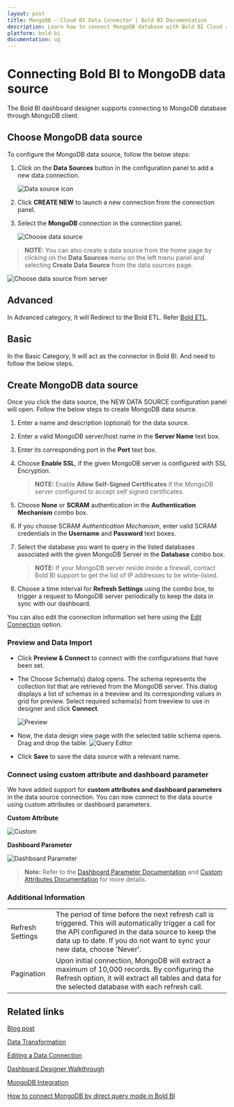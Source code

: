 ```yaml
---
layout: post
title: MongoDB – Cloud BI Data Connector | Bold BI Documentation
description: Learn how to connect MongoDB database with Bold BI Cloud and create data source for dashboard configuration.
platform: bold-bi
documentation: ug
---
```


# Connecting Bold BI to MongoDB data source
The Bold BI dashboard designer supports connecting to MongoDB database through MongoDB client. 

## Choose MongoDB data source
To configure the MongoDB data source, follow the below steps:
1. Click on the **Data Sources** button in the configuration panel to add a new data connection.

   ![Data source icon](/static/assets/working-with-datasource/data-connectors/images/common/DataSourcesIcon.png)

2. Click **CREATE NEW** to launch a new connection from the connection panel.
3. Select the **MongoDB** connection in the connection panel.

   ![Choose data source](/static/assets/working-with-datasource/data-connectors/images/mongodb/ChooseDS.png)

> **NOTE:**  You can also create a data source from the home page by clicking on the **Data Sources** menu on the left menu panel and selecting **Create Data Source** from the data sources page.

   ![Choose data source from server](/static/assets/working-with-datasource/data-connectors/images/mongodb/ChooseDS_server.png)

## Advanced
In Advanced category, It will Redirect to the Bold ETL. Refer [Bold ETL](/managing-resources/manage-data-sources/#advanced-category).

## Basic
In the Basic Category, It will act as the connector in Bold BI. And need to follow the below steps.

## Create MongoDB data source
Once you click the data source, the NEW DATA SOURCE configuration panel will open. Follow the below steps to create MongoDB data source.
1. Enter a name and description (optional) for the data source.
2. Enter a valid MongoDB server/host name in the **Server Name** text box.
3. Enter its corresponding port in the **Port** text box.
4. Choose **Enable SSL**, if the given MongoDB server is configured with SSL Encryption.

   > **NOTE:**  Enable **Allow Self-Signed Certificates** if the MongoDB server configured to accept self signed certificates.

5. Choose **None** or **SCRAM** authentication in the **Authentication Mechanism** combo box.
6. If you choose SCRAM *Authentication Mechanism*, enter valid SCRAM credentials in the **Username** and **Password** text boxes.
7. Select the database you want to query in the listed databases associated with the given MongoDB Server in the **Database** combo box.

   > **NOTE:**  If your MongoDB server reside inside a firewall, contact Bold BI support to get the list of IP addresses to be white-listed.
   
8. Choose a time interval for **Refresh Settings** using the combo box, to trigger a request to MongoDB server periodically to keep the data in sync with our dashboard.  

You can also edit the connection information set here using the [Edit Connection](/working-with-data-sources/editing-a-data-connection/) option.

### Preview and Data Import
* Click **Preview & Connect** to connect with the configurations that have been set.
* The Choose Schema(s) dialog opens. The schema represents the collection list that are retrieved from the MongoDB server.   This dialog displays a list of schemas in a treeview and its corresponding values in grid for preview. Select required schema(s) from treeview to use in designer and click **Connect**.

   ![Preview](/static/assets/working-with-datasource/data-connectors/images/mongodb/MongoDBDS_Preview.png)

* Now, the data design view page with the selected table schema opens. Drag and drop the table.
   ![Query Editor](/static/assets/working-with-datasource/data-connectors/images/mongodb/MongoDBDS_QueryEditor.png)

* Click **Save** to save the data source with a relevant name.

### Connect using custom attribute and dashboard parameter

We have added support for **custom attributes and dashboard parameters** in the data source connection. You can now connect to the data source using custom attributes or dashboard parameters.

**Custom Attribute**

![Custom](/static/assets/working-with-datasource/data-connectors/images/mongodb/Custom.png)

**Dashboard Parameter**

![Dashboard Parameter](/static/assets/working-with-datasource/data-connectors/images/mongodb/Dashboardparameter.png)

>**Note:** Refer to the [Dashboard Parameter Documentation](https://help.boldbi.com/working-with-data-sources/dashboard-parameter/) and [Custom Attributes Documentation](https://help.boldbi.com/working-with-data-sources/configuring-custom-attribute/) for more details.


### Additional Information
<table width="600">
<tr>
<td>
Refresh Settings
</td>
<td>
The period of time before the next refresh call is triggered. This will automatically trigger a call for the API configured in the data source to keep the data up to date. If you do not want to sync your new data, choose 'Never'.
</td>
</tr>
<tr>
<td>
Pagination
</td>
<td>
Upon initial connection, MongoDB will extract a maximum of 10,000 records. By configuring the Refresh option, it will extract all tables and data for the selected database with each refresh call.
</td>
</tr>
</table>

## Related links
[Blog post](https://www.boldbi.com/blog/connect-mongodb-workloads-migrated-to-azure-cosmos-db)

[Data Transformation](/working-with-data-sources/data-modeling/joining-table/)

[Editing a Data Connection](/working-with-data-sources/editing-a-data-connection/)   

[Dashboard Designer Walkthrough](/getting-started/creating-dashboard/)

[MongoDB Integration](https://www.boldbi.com/integrations/mongodb?utm_source=syncfusion&utm_medium=documentation&utm_campaign=boldbimongodbintegration)

[How to connect MongoDB by direct query mode in Bold BI](https://www.boldbi.com/kb/faq/how-to-connect-mongodb-by-direct-query-mode-in-bold-bi)
